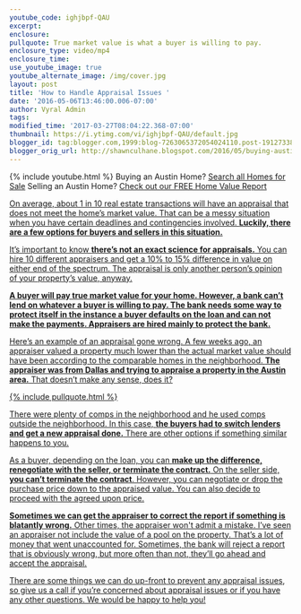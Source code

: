 ```yaml
---
youtube_code: ighjbpf-QAU
excerpt:
enclosure:
pullquote: True market value is what a buyer is willing to pay.
enclosure_type: video/mp4
enclosure_time:
use_youtube_image: true
youtube_alternate_image: /img/cover.jpg
layout: post
title: 'How to Handle Appraisal Issues '
date: '2016-05-06T13:46:00.006-07:00'
author: Vyral Admin
tags:
modified_time: '2017-03-27T08:04:22.368-07:00'
thumbnail: https://i.ytimg.com/vi/ighjbpf-QAU/default.jpg
blogger_id: tag:blogger.com,1999:blog-7263065372054024110.post-1912733811287904927
blogger_orig_url: http://shawnculhane.blogspot.com/2016/05/buying-austin-home-search-all-homes-for.html
---
```

{% include youtube.html %}
Buying an Austin Home? <a href="http://www.culhaneproperties.com/">Search all Homes for Sale</a>
Selling an Austin Home? <a href="http://www.shawnculhane.com/radio.php">Check out our FREE Home Value Report

On average, about 1 in 10 real estate transactions will have an appraisal that does not meet the home’s market value. That can be a messy situation when you have certain deadlines and contingencies involved. **Luckily, there are a few options for buyers and sellers in this situation.**

It’s important to know **there’s not an exact science for appraisals.** You can hire 10 different appraisers and get a 10% to 15% difference in value on either end of the spectrum. The appraisal is only another person’s opinion of your property’s value, anyway.

**A buyer will pay true market value for your home. However, a bank can’t lend on whatever a buyer is willing to pay. The bank needs some way to protect itself in the instance a buyer defaults on the loan and can not make the payments. Appraisers are hired mainly to protect the bank.**

Here’s an example of an appraisal gone wrong.  A few weeks ago, an appraiser valued a property much lower than the actual market value should have been according to the comparable homes in the neighborhood. **The appraiser was from Dallas and trying to appraise a property in the Austin area.** That doesn’t make any sense, does it?

{% include pullquote.html %}

There were plenty of comps in the neighborhood and he used comps outside the neighborhood. In this case, **the buyers had to switch lenders and get a new appraisal done.** There are other options if something similar happens to you.

As a buyer, depending on the loan, you can **make up the difference, renegotiate with the seller, or terminate the contract.** On the seller side, **you can’t terminate the contract**. However, you can negotiate or drop the purchase price down to the appraised value. You can also decide to proceed with the agreed upon price.

**Sometimes we can get the appraiser to correct the report if something is blatantly wrong.** Other times, the appraiser won't admit a mistake. I’ve seen an appraiser not include the value of a pool on the property. That’s a lot of money that went unaccounted for. Sometimes, the bank will reject a report that is obviously wrong, but more often than not, they’ll go ahead and accept the appraisal.

There are some things we can do up-front to prevent any appraisal issues, so give us a call if you’re concerned about appraisal issues or if you have any other questions. We would be happy to help you!
